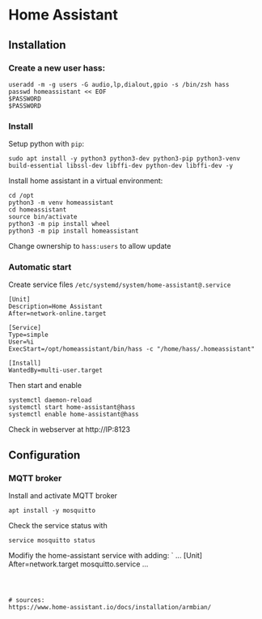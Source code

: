 # Home Assistant

## Installation
### Create a new user hass:
```
useradd -m -g users -G audio,lp,dialout,gpio -s /bin/zsh hass
passwd homeassistant << EOF
$PASSWORD
$PASSWORD
```

### Install
Setup python with `pip`:
```
sudo apt install -y python3 python3-dev python3-pip python3-venv build-essential libssl-dev libffi-dev python-dev libffi-dev -y
```

Install home assistant in a virtual environment:
```
cd /opt
python3 -m venv homeassistant
cd homeassistant
source bin/activate
python3 -m pip install wheel
python3 -m pip install homeassistant
```
Change ownership to `hass:users` to allow update


### Automatic start
Create service files `/etc/systemd/system/home-assistant@.service`
```
[Unit]
Description=Home Assistant
After=network-online.target

[Service]
Type=simple
User=%i
ExecStart=/opt/homeassistant/bin/hass -c "/home/hass/.homeassistant"

[Install]
WantedBy=multi-user.target
```
Then start and enable
```
systemctl daemon-reload
systemctl start home-assistant@hass
systemctl enable home-assistant@hass

```
Check in webserver at http://IP:8123

## Configuration
### MQTT broker
Install and activate MQTT broker
```
apt install -y mosquitto
```
Check the service status with
```
service mosquitto status
```
Modifiy the home-assistant service with adding:
`
...
[Unit]
After=network.target mosquitto.service
...
```



# sources:
https://www.home-assistant.io/docs/installation/armbian/
